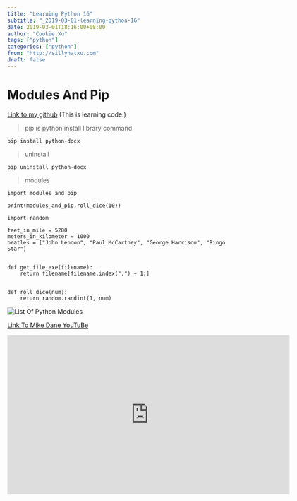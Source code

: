 ```yaml
---
title: "Learning Python 16"
subtitle: "_2019-03-01-learning-python-16"
date: 2019-03-01T18:16:00+08:00
author: "Cookie Xu"
tags: ["python"]
categories: ["python"]
from: "http://sillyhatxu.com"
draft: false
---
```


# Modules And Pip

[Link to my github](https://github.com/sillyhatxu/learning-python/blob/master/modules_and_pip_useful_tools.py) (This is learning code.)

> pip is python install library command
```
pip install python-docx
```
> uninstall
```
pip uninstall python-docx
```

> modules
```
import modules_and_pip

print(modules_and_pip.roll_dice(10))
```

```
import random

feet_in_mile = 5280
meters_in_kilometer = 1000
beatles = ["John Lennon", "Paul McCartney", "George Harrison", "Ringo Star"]


def get_file_exe(filename):
    return filename[filename.index(".") + 1:]


def roll_dice(num):
    return random.randint(1, num)

```

![List Of Python Modules](https://lh3.googleusercontent.com/Vh7g1nGSyYo-1SwEYWhs6PSZfvZ2VXFLmBI3wK2FKsJZWLL6FruclLAlpBpA5qubHNTrDnqGGWwx6PsGduoYKJeqjpBURWIDcJ1eSZ2RAHuh63ZvzMhTItoxUB3ZQEU8zQYUnGq2P5f28StVL5uvxyqPam8S-X53KoMD40pp4sCpdRiL8r-M93FKH2HfU7GfuiSodT3QwsbTF1fpMbdyHMcUHhGnF-64ZB82WWP8OZBRcEQEuPL-IzH5CL147ls2mfvM-RpOXLj2yT1I1_bYlajexLhaxEVlzPJc6LCl8g8F2LSKfRdjf60he1dtTVGGg36RS0upaYeK8smhNjNYLtFdgphKPoc-3GRfnez6tuuk5lX45jHE_CrNBUMruQS-giounNCtWwsGBsBmENDm1LMhlKsSnvoO5u_PDjG9cysZ0ioF5lR2COavgYTDliULkFL42ZHWWEbulWFirEBudImV2hMIUNZasH94p1-qCGIy356Jt_ZfnJkq4_M96JAV5dlCRjRwBRphYe60-YROE2c-8p9p01cZUm-_ncbstnS92NcIPS5jQYyLd1aLgDykH8PIkTlkqfUhvJw_xqZ_2lBXG-l3_4YjZWBumTA0F90dboVeaNH0ucs9g6lYlqylRVf5VLgE-Cp0tCMrOsZdsBsmOx7IKr1RI44dlHqzntlcTw57pgZdcYgJAhgbbgdtugkddLsEeSQlHsvZ2BWj-bxd=w677-h258-no)

[Link To Mike Dane YouTuBe](https://www.youtube.com/watch?v=j7t-HNEIFkM&list=PLLAZ4kZ9dFpMMs5lskzBApYXn0bl7emsW&index=30)

<iframe id="ytplayer" type="text/html" width="640" height="360"
  src="https://www.youtube.com/embed/j7t-HNEIFkM?origin=https://www.youtube.com/watch?v=j7t-HNEIFkM&list=PLLAZ4kZ9dFpMMs5lskzBApYXn0bl7emsW&index=30"
  frameborder="0"></iframe>